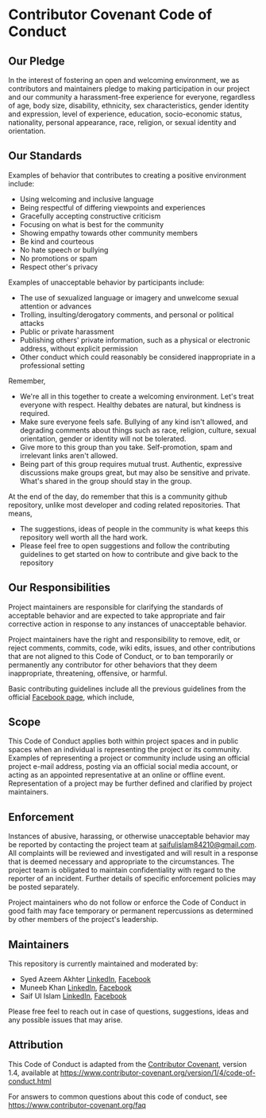 # Contributor Covenant Code of Conduct

## Our Pledge

In the interest of fostering an open and welcoming environment, we as
contributors and maintainers pledge to making participation in our project and
our community a harassment-free experience for everyone, regardless of age, body
size, disability, ethnicity, sex characteristics, gender identity and expression,
level of experience, education, socio-economic status, nationality, personal
appearance, race, religion, or sexual identity and orientation.

## Our Standards

Examples of behavior that contributes to creating a positive environment
include:

- Using welcoming and inclusive language
- Being respectful of differing viewpoints and experiences
- Gracefully accepting constructive criticism
- Focusing on what is best for the community
- Showing empathy towards other community members
- Be kind and courteous
- No hate speech or bullying
- No promotions or spam
- Respect other's privacy

Examples of unacceptable behavior by participants include:

- The use of sexualized language or imagery and unwelcome sexual attention or
  advances
- Trolling, insulting/derogatory comments, and personal or political attacks
- Public or private harassment
- Publishing others' private information, such as a physical or electronic
  address, without explicit permission
- Other conduct which could reasonably be considered inappropriate in a
  professional setting

Remember,

- We're all in this together to create a welcoming environment. Let's treat everyone with respect. Healthy debates are natural, but kindness is required.
- Make sure everyone feels safe. Bullying of any kind isn't allowed, and degrading comments about things such as race, religion, culture, sexual orientation, gender or identity will not be tolerated.
- Give more to this group than you take. Self-promotion, spam and irrelevant links aren't allowed.
- Being part of this group requires mutual trust. Authentic, expressive discussions make groups great, but may also be sensitive and private. What's shared in the group should stay in the group.

At the end of the day, do remember that this is a community github repository, unlike most developer and coding related repositories. That means,

- The suggestions, ideas of people in the community is what keeps this repository well worth all the hard work.
- Please feel free to open suggestions and follow the contributing guidelines to get started on how to contribute and give back to the repository

## Our Responsibilities

Project maintainers are responsible for clarifying the standards of acceptable
behavior and are expected to take appropriate and fair corrective action in
response to any instances of unacceptable behavior.

Project maintainers have the right and responsibility to remove, edit, or
reject comments, commits, code, wiki edits, issues, and other contributions
that are not aligned to this Code of Conduct, or to ban temporarily or
permanently any contributor for other behaviors that they deem inappropriate,
threatening, offensive, or harmful.

Basic contributing guidelines include all the previous guidelines from the official [Facebook page](https://web.facebook.com/groups/softdevpk/), which include,

## Scope

This Code of Conduct applies both within project spaces and in public spaces
when an individual is representing the project or its community. Examples of
representing a project or community include using an official project e-mail
address, posting via an official social media account, or acting as an appointed
representative at an online or offline event. Representation of a project may be
further defined and clarified by project maintainers.

## Enforcement

Instances of abusive, harassing, or otherwise unacceptable behavior may be
reported by contacting the project team at saifulislam84210@gmail.com. All
complaints will be reviewed and investigated and will result in a response that
is deemed necessary and appropriate to the circumstances. The project team is
obligated to maintain confidentiality with regard to the reporter of an incident.
Further details of specific enforcement policies may be posted separately.

Project maintainers who do not follow or enforce the Code of Conduct in good
faith may face temporary or permanent repercussions as determined by other
members of the project's leadership.

## Maintainers

This repository is currently maintained and moderated by:

- Syed Azeem Akhter [LinkedIn](https://www.linkedin.com/in/azma/), [Facebook](https://www.facebook.com/azimeister)
- Muneeb Khan [LinkedIn](https://www.linkedin.com/in/muneebjs/), [Facebook](https://www.facebook.com/muneebjs)
- Saif Ul Islam [LinkedIn](https://www.linkedin.com/in/https://www.linkedin.com/in/saif-ul-islam-93786b187//), [Facebook](https://www.facebook.com/SaifUlIslam9820)

Please free feel to reach out in case of questions, suggestions, ideas and any possible issues that may arise.

## Attribution

This Code of Conduct is adapted from the [Contributor Covenant][homepage], version 1.4,
available at https://www.contributor-covenant.org/version/1/4/code-of-conduct.html

[homepage]: https://www.contributor-covenant.org

For answers to common questions about this code of conduct, see
https://www.contributor-covenant.org/faq
